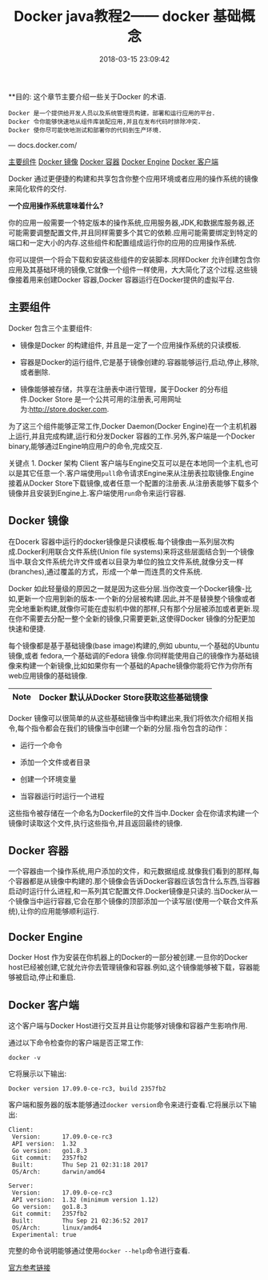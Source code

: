 ﻿---
title: Docker java教程2—— docker 基础概念
date: 2018-03-15 23:09:42
tags: [docker]
---

**目的: 这个章节主要介绍一些关于Docker 的术语.

    Docker 是一个提供给开发人员以及系统管理员构建，部署和运行应用的平台.
    Docker 令你能够快速地从组件库装配应用,并且在发布代码时排除冲突.
    Docker 使你尽可能快地测试和部署你的代码到生产环境.

— docs.docker.com/

<!--more-->

[主要组件](#1.1)
[Docker 镜像](#1.2)
[Docker 容器](#1.3)
[Docker Engine](#1.4)
[Docker 客户端](#1.5)


Docker 通过更便捷的构建和共享包含你整个应用环境或者应用的操作系统的镜像来简化软件的交付.

**一个应用操作系统意味着什么?**

你的应用一般需要一个特定版本的操作系统,应用服务器,JDK,和数据库服务器,还可能需要调整配置文件,并且同样需要多个其它的依赖.应用可能需要绑定到特定的端口和一定大小的内存.这些组件和配置组成运行你的应用的应用操作系统. 

你可以提供一个将会下载和安装这些组件的安装脚本.同样Docker 允许创建包含你应用及其基础环境的镜像,它就像一个组件一样使用，大大简化了这个过程.这些镜像接着用来创建Docker 容器,Docker 容器运行在Docker提供的虚拟平台.

<h2 id="1.1">主要组件</h2>

Docker 包含三个主要组件:

* 镜像是Docker 的构建组件, 并且是一定了一个应用操作系统的只读模板.

* 容器是Docker的运行组件,它是基于镜像创建的.容器能够运行,启动,停止,移除,或者删除.

* 镜像能够被存储，共享在注册表中进行管理，属于Docker 的分布组件.Docker Store 是一个公共可用的注册表,可用网址为:http://store.docker.com.

为了这三个组件能够正常工作,Docker Daemon(Docker Engine)在一个主机机器上运行,并且完成构建,运行和分发Docker 容器的工作.另外,客户端是一个Docker binary,能够通过Engine响应用户的命令,完成交互.

关键点 1. Docker 架构
Client 客户端与Engine交互可以是在本地同一个主机,也可以是其它任意一个.客户端使用`pull`命令请求Engine来从注册表拉取镜像.Engine接着从Docker Store下载镜像,或者任意一个配置的注册表.从注册表能够下载多个镜像并且安装到Engine上.客户端使用`run`命令来运行容器.

<h2 id="1.2">Docker 镜像</h2>
在Docerk 容器中运行的docker镜像是只读模板.每个镜像由一系列层次构成.Docker利用联合文件系统(Union file systems)来将这些层面结合到一个镜像当中.联合文件系统允许文件或者以目录为单位的独立文件系统,就像分支一样(branches),通过覆盖的方式，形成一个单一而连贯的文件系统.

Docker 如此轻量级的原因之一就是因为这些分层.当你改变一个Docker镜像-比如,更新一个应用到新的版本-一个新的分层被构建.因此,并不是替换整个镜像或者完全地重新构建,就像你可能在虚拟机中做的那样,只有那个分层被添加或者更新.现在你不需要去分配一整个全新的镜像,只需要更新,这使得Docker 镜像的分配更加快速和便捷.

每个镜像都是基于基础镜像(base image)构建的,例如 ubuntu,一个基础的Ubuntu镜像,或者 fedora,一个基础调的Fedora 镜像.你同样能使用自己的镜像作为基础镜像来构建一个新镜像,比如如果你有一个基础的Apache镜像你能将它作为你所有web应用镜像的基础镜像.

|Note|Docker 默认从Docker Store获取这些基础镜像|
|:----:|:----:|

Docker 镜像可以很简单的从这些基础镜像当中构建出来,我们将依次介绍相关指令,每个指令都会在我们的镜像当中创建一个新的分层.指令包含的动作：

* 运行一个命令

* 添加一个文件或者目录

* 创建一个环境变量

* 当容器运行时运行一个进程

这些指令被存储在一个命名为Dockerfile的文件当中.Docker 会在你请求构建一个镜像时读取这个文件,执行这些指令,并且返回最终的镜像.

<h2 id="1.3">Docker 容器</h2>

一个容器由一个操作系统,用户添加的文件，和元数据组成.就像我们看到的那样,每个容器都是从镜像中构建的.那个镜像会告诉Docker容器应该包含什么东西,当容器启动时运行什么进程,和一系列其它配置文件.Docker镜像是只读的.当Docker从一个镜像当中运行容器,它会在那个镜像的顶部添加一个读写层(使用一个联合文件系统),让你的应用能够顺利运行.

<h2 id="1.4">Docker Engine</h2>

Docker Host 作为安装在你机器上的Docker的一部分被创建.一旦你的Docker host已经被创建,它就允许你去管理镜像和容器.例如,这个镜像能够被下载，容器能够被启动,停止和重启.

<h2 id="1.5">Docker 客户端</h2>

这个客户端与Docker Host进行交互并且让你能够对镜像和容器产生影响作用.

通过以下命令检查你的客户端是否正常工作:

    docker -v

它将展示以下输出:

    Docker version 17.09.0-ce-rc3, build 2357fb2

客户端和服务器的版本能够通过`docker version`命令来进行查看.它将展示以下输出:

    Client:
     Version:      17.09.0-ce-rc3
     API version:  1.32
     Go version:   go1.8.3
     Git commit:   2357fb2
     Built:        Thu Sep 21 02:31:18 2017
     OS/Arch:      darwin/amd64
    
    Server:
     Version:      17.09.0-ce-rc3
     API version:  1.32 (minimum version 1.12)
     Go version:   go1.8.3
     Git commit:   2357fb2
     Built:        Thu Sep 21 02:36:52 2017
     OS/Arch:      linux/amd64
     Experimental: true

完整的命令说明能够通过使用`docker --help`命令进行查看.


[官方参考链接](https://github.com/docker/labs/blob/master/developer-tools/java/chapters/ch02-basic-concepts.adoc)